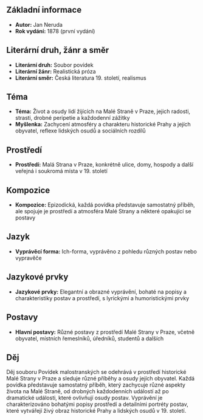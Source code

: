 ## Základní informace

- **Autor:** Jan Neruda
- **Rok vydání:** 1878 (první vydání)

## Literární druh, žánr a směr

- **Literární druh:** Soubor povídek
- **Literární žánr:** Realistická próza
- **Literární směr:** Česká literatura 19. století, realismus

## Téma

- **Téma:** Život a osudy lidí žijících na Malé Straně v Praze, jejich radosti, strasti, drobné peripetie a každodenní zážitky
- **Myšlenka:** Zachycení atmosféry a charakteru historické Prahy a jejích obyvatel, reflexe lidských osudů a sociálních rozdílů

## Prostředí

- **Prostředí:** Malá Strana v Praze, konkrétně ulice, domy, hospody a další veřejná i soukromá místa v 19. století

## Kompozice

- **Kompozice:** Epizodická, každá povídka představuje samostatný příběh, ale spojuje je prostředí a atmosféra Malé Strany a některé opakující se postavy

## Jazyk

- **Vyprávěcí forma:** Ich-forma, vyprávěno z pohledu různých postav nebo vypravěče

## Jazykové prvky

- **Jazykové prvky:** Elegantní a obrazné vyprávění, bohaté na popisy a charakteristiky postav a prostředí, s lyrickými a humoristickými prvky

## Postavy

- **Hlavní postavy:** Různé postavy z prostředí Malé Strany v Praze, včetně obyvatel, místních řemeslníků, úředníků, studentů a dalších

## Děj

Děj souboru Povídek malostranských se odehrává v prostředí historické Malé Strany v Praze a sleduje různé příběhy a osudy jejích obyvatel. Každá povídka představuje samostatný příběh, který zachycuje různé aspekty života na Malé Straně, od drobných každodenních událostí až po dramatické události, které ovlivňují osudy postav. Vyprávění je charakterizováno bohatými popisy prostředí a detailními portréty postav, které vytvářejí živý obraz historické Prahy a lidských osudů v 19. století.